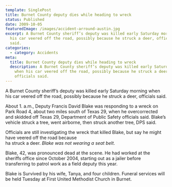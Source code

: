 ```yaml
---
template: SinglePost
title: Burnet County deputy dies while heading to wreck
status: Published
date: 2009-10-05
featuredImage: /images/accident-arround-austin.jpg
excerpt: A Burnet County sheriff’s deputy was killed early Saturday morning when
  his car veered off the road, possibly because he struck a deer, officials
  said.
categories:
  - category: Accidents
meta:
  title: Burnet County deputy dies while heading to wreck
  description: A Burnet County sheriff’s deputy was killed early Saturday morning
    when his car veered off the road, possibly because he struck a deer,
    officials said.
---
```

<!--StartFragment-->

A Burnet County sheriff’s deputy was killed early Saturday morning when his car veered off the road, possibly because he struck a deer, officials said.

About 1. a.m., Deputy Francis David Blake was responding to a wreck on Park Road 4, about two miles south of Texas 29, when he overcorrected and skidded off Texas 29, Department of Public Safety officials said. Blake’s vehicle struck a tree, went airborne, then struck another tree, DPS said.

Officials are still investigating the wreck that killed Blake, but say he might have veered off the road because\
ha struck a deer. *Blake was not wearing a seat belt*.

Blake, 42, was pronounced dead at the scene. He had worked at the sheriffs office since October 2004, starting out as a jailer before transferring to patrol work as a field deputy this year.

Blake is Survived by his wife, Tanya, and four children. Funeral services will be held Tuesday at First United Methodist Church in Burnet.

<!--EndFragment-->